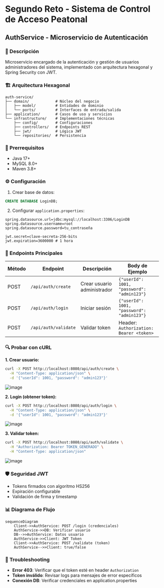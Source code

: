 # Segundo Reto - Sistema de Control de Acceso Peatonal

## AuthService - Microservicio de Autenticación

### 📌 Descripción
Microservicio encargado de la autenticación y gestión de usuarios administradores del sistema, implementado con arquitectura hexagonal y Spring Security con JWT.

### 🏗️ Arquitectura Hexagonal
```
auth-service/
├── domain/            # Núcleo del negocio
│   ├── model/         # Entidades de dominio
│   └── ports/         # Interfaces de entrada/salida
├── application/       # Casos de uso y servicios
└── infrastructure/    # Implementaciones técnicas
    ├── config/        # Configuraciones
    ├── controllers/   # Endpoints REST
    ├── jwt/           # Lógica JWT
    └── repositories/  # Persistencia
```

### 🔧 Prerrequisitos
- Java 17+
- MySQL 8.0+
- Maven 3.8+

### ⚙️ Configuración
1. Crear base de datos:
```sql
CREATE DATABASE LoginDB;
```

2. Configurar `application.properties`:
```properties
spring.datasource.url=jdbc:mysql://localhost:3306/LoginDB
spring.datasource.username=root
spring.datasource.password=tu_contraseña

jwt.secret=clave-secreta-256-bits
jwt.expiration=3600000 # 1 hora
```

### 🚀 Endpoints Principales

| Método | Endpoint            | Descripción                     | Body de Ejemplo                  |
|--------|---------------------|---------------------------------|----------------------------------|
| POST   | `/api/auth/create`  | Crear usuario administrador     | `{"userId": 1001, "password": "admin123"}` |
| POST   | `/api/auth/login`   | Iniciar sesión                  | `{"userId": 1001, "password": "admin123"}` |
| POST   | `/api/auth/validate`| Validar token                   | Header: `Authorization: Bearer <token>` |

### 🔍 Probar con cURL

**1. Crear usuario:**
```bash
curl -X POST http://localhost:8080/api/auth/create \
  -H "Content-Type: application/json" \
  -d '{"userId": 1001, "password": "admin123"}'
```
![image](https://github.com/user-attachments/assets/2d5c7cff-7324-4b48-9cbc-b5c00d333756)


**2. Login (obtener token):**
```bash
curl -X POST http://localhost:8080/api/auth/login \
  -H "Content-Type: application/json" \
  -d '{"userId": 1001, "password": "admin123"}'
```
![image](https://github.com/user-attachments/assets/beaec10b-d0dc-482f-a510-e98e9e558b2a)


**3. Validar token:**
```bash
curl -X POST http://localhost:8080/api/auth/validate \
  -H "Authorization: Bearer TOKEN_GENERADO" \
  -H "Content-Type: application/json"
```
![image](https://github.com/user-attachments/assets/52abbacb-12e1-4f45-a17c-9ad082eb5503)



### 🛡️ Seguridad JWT
- Tokens firmados con algoritmo HS256
- Expiración configurable
- Validación de firma y timestamp


### 📊 Diagrama de Flujo
```mermaid
sequenceDiagram
    Client->>AuthService: POST /login (credenciales)
    AuthService->>DB: Verificar usuario
    DB-->>AuthService: Datos usuario
    AuthService->>Client: JWT Token
    Client->>AuthService: POST /validate (token)
    AuthService-->>Client: true/false
```

### 🚨 Troubleshooting
- **Error 403**: Verificar que el token esté en header `Authorization`
- **Token inválido**: Revisar logs para mensajes de error específicos
- **Conexión DB**: Verificar credenciales en application.properties
